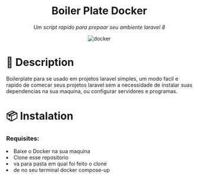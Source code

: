 

<div align="center" class="Header">

 		
<h1>Boiler Plate Docker</h1>
	

<p align="center"> <i> Um script rapido para prepaar seu ambiente laravel 8 </i> </p>
	
![docker](https://img.shields.io/badge/docker-blue.svg?style=for-the-badge&logo=docker&logoColor=white)
 

</div>


<div align="left" class="FullDescription">

 		
<h1>📖 Description</h1>
		
<p>Boilerplate para se usado em projetos laravel simples, um modo facil e rapido de comecar seus projetos laravel sem a necessidade de instalar suas dependencias na sua maquina, ou configurar servidores e programas.</p>
 

</div>


<div align="left" class="Instalation">

 		
<h1>📦 Instalation</h1>
		
<h3>Requisites: </h3>
		
<li>Baixe o Docker na sua maquina</li>
		
<li>Clone esse repositorio</li>
		
<li>va para pasta em qual foi feito o clone</li>
		
<li>de no seu terminal docker compose-up</li>
 

</div>
